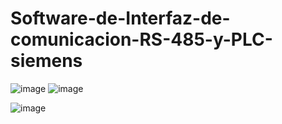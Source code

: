 # Software-de-Interfaz-de-comunicacion-RS-485-y-PLC-siemens


![image](https://github.com/salva94/Software-de-Interfaz-de-comunicacion-RS-485-y-PLC-siemens/assets/60892788/8967d203-0a66-4a2b-bc91-8e49304fc9c2)
![image](https://github.com/salva94/Software-de-Interfaz-de-comunicacion-RS-485-y-PLC-siemens/assets/60892788/e55a5b52-4864-48e1-96f8-3287633f3148)

![image](https://github.com/salva94/Software-de-Interfaz-de-comunicacion-RS-485-y-PLC-siemens/assets/60892788/275d5f88-dde8-47a7-a0b3-7dbfe4d2d047)
